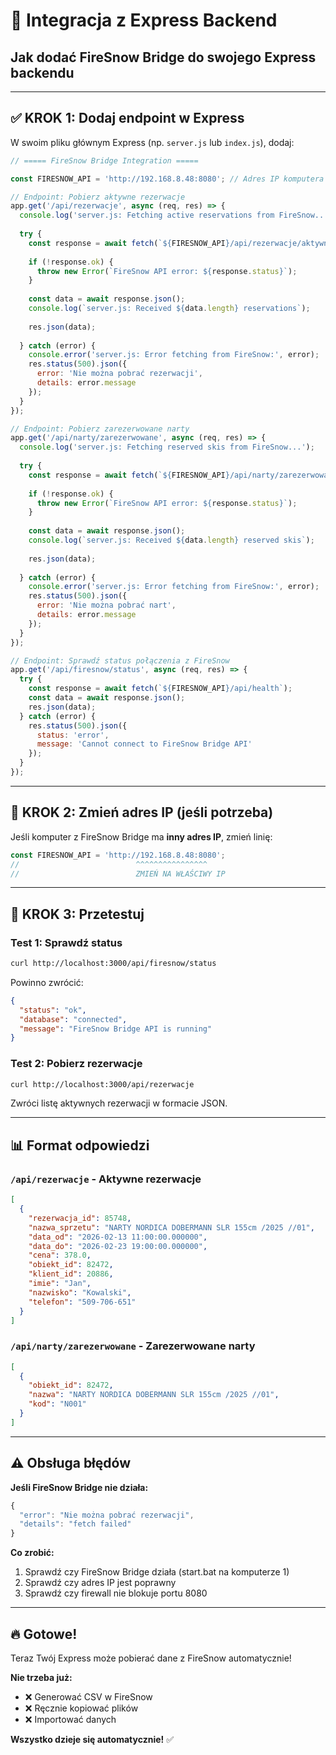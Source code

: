 # 🔌 Integracja z Express Backend

## Jak dodać FireSnow Bridge do swojego Express backendu

---

## ✅ KROK 1: Dodaj endpoint w Express

W swoim pliku głównym Express (np. `server.js` lub `index.js`), dodaj:

```javascript
// ===== FireSnow Bridge Integration =====

const FIRESNOW_API = 'http://192.168.8.48:8080'; // Adres IP komputera z API

// Endpoint: Pobierz aktywne rezerwacje
app.get('/api/rezerwacje', async (req, res) => {
  console.log('server.js: Fetching active reservations from FireSnow...');
  
  try {
    const response = await fetch(`${FIRESNOW_API}/api/rezerwacje/aktywne`);
    
    if (!response.ok) {
      throw new Error(`FireSnow API error: ${response.status}`);
    }
    
    const data = await response.json();
    console.log(`server.js: Received ${data.length} reservations`);
    
    res.json(data);
    
  } catch (error) {
    console.error('server.js: Error fetching from FireSnow:', error);
    res.status(500).json({ 
      error: 'Nie można pobrać rezerwacji',
      details: error.message 
    });
  }
});

// Endpoint: Pobierz zarezerwowane narty
app.get('/api/narty/zarezerwowane', async (req, res) => {
  console.log('server.js: Fetching reserved skis from FireSnow...');
  
  try {
    const response = await fetch(`${FIRESNOW_API}/api/narty/zarezerwowane`);
    
    if (!response.ok) {
      throw new Error(`FireSnow API error: ${response.status}`);
    }
    
    const data = await response.json();
    console.log(`server.js: Received ${data.length} reserved skis`);
    
    res.json(data);
    
  } catch (error) {
    console.error('server.js: Error fetching from FireSnow:', error);
    res.status(500).json({ 
      error: 'Nie można pobrać nart',
      details: error.message 
    });
  }
});

// Endpoint: Sprawdź status połączenia z FireSnow
app.get('/api/firesnow/status', async (req, res) => {
  try {
    const response = await fetch(`${FIRESNOW_API}/api/health`);
    const data = await response.json();
    res.json(data);
  } catch (error) {
    res.status(500).json({ 
      status: 'error', 
      message: 'Cannot connect to FireSnow Bridge API' 
    });
  }
});
```

---

## 📝 KROK 2: Zmień adres IP (jeśli potrzeba)

Jeśli komputer z FireSnow Bridge ma **inny adres IP**, zmień linię:

```javascript
const FIRESNOW_API = 'http://192.168.8.48:8080';
//                          ^^^^^^^^^^^^^^^^
//                          ZMIEŃ NA WŁAŚCIWY IP
```

---

## 🧪 KROK 3: Przetestuj

### **Test 1: Sprawdź status**

```bash
curl http://localhost:3000/api/firesnow/status
```

Powinno zwrócić:
```json
{
  "status": "ok",
  "database": "connected",
  "message": "FireSnow Bridge API is running"
}
```

### **Test 2: Pobierz rezerwacje**

```bash
curl http://localhost:3000/api/rezerwacje
```

Zwróci listę aktywnych rezerwacji w formacie JSON.

---

## 📊 Format odpowiedzi

### `/api/rezerwacje` - Aktywne rezerwacje

```json
[
  {
    "rezerwacja_id": 85748,
    "nazwa_sprzetu": "NARTY NORDICA DOBERMANN SLR 155cm /2025 //01",
    "data_od": "2026-02-13 11:00:00.000000",
    "data_do": "2026-02-23 19:00:00.000000",
    "cena": 378.0,
    "obiekt_id": 82472,
    "klient_id": 20886,
    "imie": "Jan",
    "nazwisko": "Kowalski",
    "telefon": "509-706-651"
  }
]
```

### `/api/narty/zarezerwowane` - Zarezerwowane narty

```json
[
  {
    "obiekt_id": 82472,
    "nazwa": "NARTY NORDICA DOBERMANN SLR 155cm /2025 //01",
    "kod": "N001"
  }
]
```

---

## ⚠️ Obsługa błędów

**Jeśli FireSnow Bridge nie działa:**

```javascript
{
  "error": "Nie można pobrać rezerwacji",
  "details": "fetch failed"
}
```

**Co zrobić:**
1. Sprawdź czy FireSnow Bridge działa (start.bat na komputerze 1)
2. Sprawdź czy adres IP jest poprawny
3. Sprawdź czy firewall nie blokuje portu 8080

---

## 🔥 Gotowe!

Teraz Twój Express może pobierać dane z FireSnow automatycznie!

**Nie trzeba już:**
- ❌ Generować CSV w FireSnow
- ❌ Ręcznie kopiować plików
- ❌ Importować danych

**Wszystko dzieje się automatycznie!** ✅

